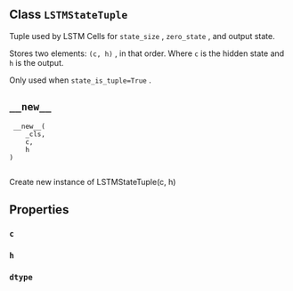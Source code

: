 

## Class  `LSTMStateTuple` 
Tuple used by LSTM Cells for  `state_size` ,  `zero_state` , and output state.

Stores two elements:  `(c, h)` , in that order. Where  `c`  is the hidden state
and  `h`  is the output.

Only used when  `state_is_tuple=True` .



##  `__new__` 


```
 __new__(
    _cls,
    c,
    h
)
 
```

Create new instance of LSTMStateTuple(c, h)



## Properties


###  `c` 


###  `h` 


###  `dtype` 
